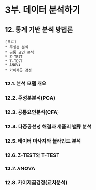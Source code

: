 # 3부. 데이터 분석하기

## 12. 통계 기반 분석 방법론
```
[목표]
* 주성분 분석
* 공통 요인 분석
* Z-TEST
* T-TEST
* ANOVA
* 카이제곱 검정
```

### 12.1. 분석 모델 개요



### 12.2. 주성분분석(PCA)

### 12.3. 공통요인분석(CFA)

### 12.4. 다중공선성 해결과 섀플리 밸류 분석

### 12.5. 데이터 마사지와 블라인드 분석

### 12.6. Z-TEST와 T-TEST

### 12.7. ANOVA

### 12.8. 카이제곱검정(교차분석)